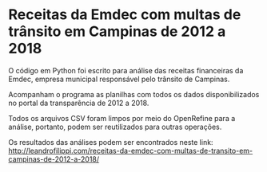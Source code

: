 # Receitas da Emdec com multas de trânsito em Campinas de 2012 a 2018

O código em Python foi escrito para análise das receitas financeiras da Emdec, empresa municipal responsável pelo trânsito de Campinas. 

Acompanham o programa as planilhas com todos os dados disponibilizados no portal da transparência de 2012 a 2018. 

Todos os arquivos CSV foram limpos por meio do OpenRefine para a análise, portanto, podem ser reutilizados para outras operações.

Os resultados das análises podem ser encontrados neste link: http://leandrofilippi.com/receitas-da-emdec-com-multas-de-transito-em-campinas-de-2012-a-2018/
